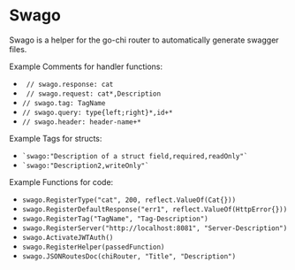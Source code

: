 # Swago

Swago is a helper for the go-chi router to automatically generate swagger files.

Example Comments for handler functions: 
- ``` // swago.response: cat```
- ``` // swago.request: cat*,Description``` 
- ``` // swago.tag: TagName ```
- ``` // swago.query: type{left;right}*,id+* ```
- ``` // swago.header: header-name+* ```

Example Tags for structs:
- ``` `swago:"Description of a struct field,required,readOnly"` ```
- ``` `swago:"Description2,writeOnly"` ```

Example Functions for code:
- ``` swago.RegisterType("cat", 200, reflect.ValueOf(Cat{})) ```
- ``` swago.RegisterDefaultResponse("err1", reflect.ValueOf(HttpError{})) ```
- ``` swago.RegisterTag("TagName", "Tag-Description") ```
- ``` swago.RegisterServer("http://localhost:8081", "Server-Description") ```
- ``` swago.ActivateJWTAuth() ```
- ``` swago.RegisterHelper(passedFunction) ``` 
- ``` swago.JSONRoutesDoc(chiRouter, "Title", "Description") ```
